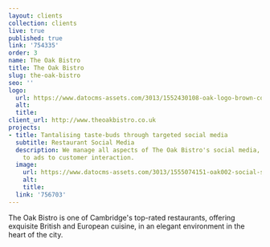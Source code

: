 ```yaml
---
layout: clients
collection: clients
live: true
published: true
link: '754335'
order: 3
name: The Oak Bistro
title: The Oak Bistro
slug: the-oak-bistro
seo: ''
logo:
  url: https://www.datocms-assets.com/3013/1552430108-oak-logo-brown-compact.png
  alt: 
  title: 
client_url: http://www.theoakbistro.co.uk
projects:
- title: Tantalising taste-buds through targeted social media
  subtitle: Restaurant Social Media
  description: We manage all aspects of The Oak Bistro's social media, from content
    to ads to customer interaction.
  image:
    url: https://www.datocms-assets.com/3013/1555074151-oak002-social-service-cover.jpg
    alt: 
    title: 
  link: '756703'
---
```


The Oak Bistro is one of Cambridge's top-rated restaurants, offering exquisite British and European cuisine, in an elegant environment in the heart of the city.